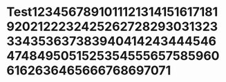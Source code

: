 # Test1234567891011121314151617181920212223242526272829303132333435363738394041424344454647484950515253545556575859606162636465666768697071